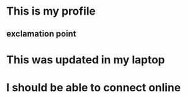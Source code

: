 # This is my profile

## exclamation point

# This was updated in my laptop 
# I should be able to connect online
